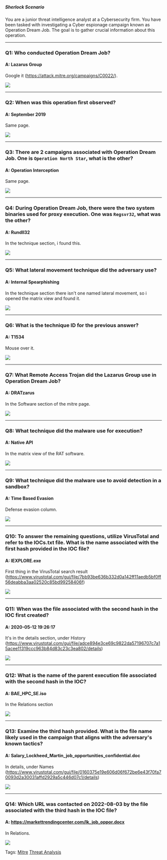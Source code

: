
##### Sherlock Scenario

You are a junior threat intelligence analyst at a Cybersecurity firm. You have been tasked with investigating a Cyber espionage campaign known as Operation Dream Job. The goal is to gather crucial information about this operation.

___

### Q1: Who conducted Operation Dream Job?

#### A: Lazarus Group

Google it (https://attack.mitre.org/campaigns/C0022/).

![](../../Img/Pasted%20image%2020250426133453.png)

___

### Q2: When was this operation first observed?

#### A: September 2019

Same page.

![](../../Img/Pasted%20image%2020250426133533.png)

___

### Q3: There are 2 campaigns associated with Operation Dream Job. One is `Operation North Star`, what is the other?

#### A: Operation Interception

Same page.

![](../../Img/Pasted%20image%2020250426133554.png)

___

### Q4: During Operation Dream Job, there were the two system binaries used for proxy execution. One was `Regsvr32`, what was the other?

#### A: Rundll32

In the technique section, i found this.

![](../../Img/Pasted%20image%2020250426133734.png)

___

### Q5: What lateral movement technique did the adversary use?

#### A: Internal Spearphishing

In the technique section there isn't one named lateral movement, so i opened the matrix view and found it.

![](../../Img/Pasted%20image%2020250426133955.png)

___

### Q6: What is the technique ID for the previous answer?

#### A: T1534

Mouse over it.

![](../../Img/Pasted%20image%2020250426134017.png)

___

### Q7: What Remote Access Trojan did the Lazarus Group use in Operation Dream Job?

#### A: DRATzarus

In the Software section of the mitre page.

![](../../Img/Pasted%20image%2020250426134130.png)

___

### Q8: What technique did the malware use for execution?

#### A: Native API

In the matrix view of the RAT software.

![](../../Img/Pasted%20image%2020250426134246.png)

___

### Q9: What technique did the malware use to avoid detection in a sandbox?

#### A: Time Based Evasion

Defense evasion column.

![](../../Img/Pasted%20image%2020250426134427.png)

___

### Q10: To answer the remaining questions, utilize VirusTotal and refer to the IOCs.txt file. What is the name associated with the first hash provided in the IOC file?

#### A: IEXPLORE.exe

First thing in the VirusTotal search result (https://www.virustotal.com/gui/file/7bb93be636b332d0a142ff11aedb5bf0ff56deabba3aa02520c85bd99258406f)

![](../../Img/Pasted%20image%2020250426134554.png)

___

### Q11: When was the file associated with the second hash in the IOC first created?

#### A: 2020-05-12 19:26:17

It's in the details section, under History (https://www.virustotal.com/gui/file/adce894e3ce69c9822da57196707c7a15acee11319ccc963b84d83c23c3ea802/details)

![](../../Img/Pasted%20image%2020250426134753.png)

___

### Q12: What is the name of the parent execution file associated with the second hash in the IOC?

#### A: BAE_HPC_SE.iso

In the Relations section

![](../../Img/Pasted%20image%2020250426135100.png)

___

### Q13: Examine the third hash provided. What is the file name likely used in the campaign that aligns with the adversary's known tactics?

#### A: Salary_Lockheed_Martin_job_opportunities_confidential.doc

In details, under Names (https://www.virustotal.com/gui/file/0160375e19e606d06f672be6e43f70fa70093d2a30031affd2929a5c446d07c1/details)

![](../../Img/Pasted%20image%2020250426135242.png)

___

### Q14: Which URL was contacted on 2022-08-03 by the file associated with the third hash in the IOC file?

#### A: https://markettrendingcenter.com/lk_job_oppor.docx

In Relations.

![](../../Img/Pasted%20image%2020250426135350.png)

Tags: [Mitre](../../Index/Mitre.md) [Threat Analysis](../../Index/Threat%20Analysis.md) 